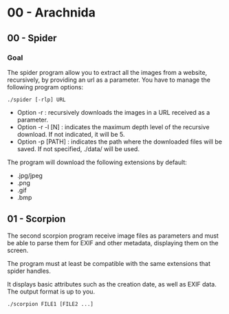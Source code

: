 # 00 - Arachnida

## 00 - Spider

### Goal

The spider program allow you to extract all the images from a website, recursively, by
providing an url as a parameter.
You have to manage the following program options:

`./spider [-rlp] URL`

- Option -r : recursively downloads the images in a URL received as a parameter.
- Option -r -l [N] : indicates the maximum depth level of the recursive download.
If not indicated, it will be 5.
- Option -p [PATH] : indicates the path where the downloaded files will be saved.
If not specified, ./data/ will be used.

The program will download the following extensions by default:
- .jpg/jpeg
- .png
- .gif
- .bmp

## 01 - Scorpion

The second scorpion program receive image files as parameters and must be able to
parse them for EXIF and other metadata, displaying them on the screen.

The program must at least be compatible with the same extensions that spider handles.

It displays basic attributes such as the creation date, as well as EXIF data. 
The output format is up to you.

`./scorpion FILE1 [FILE2 ...]`